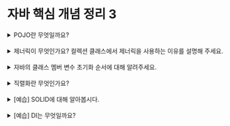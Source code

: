 # 자바 핵심 개념 정리 3
<details>
<summary>POJO란 무엇일까요?</summary>
<div markdown="1">

POJO란 `Plain Old Java Object`의 약자로, 자바에서 일반적인 객체이며 특정한 자바 기술이나 프레임워크에 의존하지 않고 순수하게 자바 언어만으로 구현된 객체이다.

POJO는 주로 데이터를 저장하고 처리하기 위한 목적으로 사용되며 이 객체는 기본적으로 멤버 변수와 getter/setter 메서드로 이루어져 있고 일반적으로 비즈니스 로직을 포함하지 않는다. 이러한 POJO 객체는 자바에서 데이터 전달을 위한 일반적인 방법으로 사용되며, 예를 들어 데이터베이스나 파일에서 데이터를 읽어들이거나 웹 애플리케이션에서 사용자 입력 데이터를 처리하는 데 사용될 수 있다.

POJO를 사용하면 코드의 가독성과 유지보수성을 향상시키는 데 도움이 되며, 자바 개발자들은 이를 통해 더 효율적이고 생산적인 개발을 할 수 있다.
</div>
</details>
<br>

<details>
<summary>제너릭이 무엇인가요? 컬렉션 클래스에서 제너릭을 사용하는 이유를 설명해 주세요.</summary>
<div markdown="1">

자바에서 제너릭은 클래스 또는 인터페이스를 정의할 때 타입 매개변수를 사용하여, 다양한 타입의 객체를 다룰 수 있는 클래스나 메서드를 작성할 수 있도록 해주는 개념

#### 컬렉션 클래스에서 제너릭을 사용하는 이유

- 타입 안전성 보장: 제너릭을 사용하면 컬렉션 클래스가 저장하는 데이터의 타입을 사전에 명시할 수 있다. 이를 통해 잘못된 타입의 데이터가 저장되는 것을 방지하고, 타입 불일치로 인한 런타임 오류를 사전에 방지할 수 있다.

- 코드 가독성 향상: 제너릭을 사용하면 코드의 가독성이 향상된다. 타입 명시를 통해 코드의 의도를 명확하게 전달할 수 있으며, 타입 캐스팅 코드를 줄일 수 있다.

- 유연성: 제너릭을 사용하면 컬렉션 클래스를 다양한 타입의 데이터를 저장할 수 있도록 만들 수 있다. 이를 통해 컬렉션 클래스를 재사용하기 쉬워지며, 코드 중복을 줄일 수 있다.
</div>
</details>
<br>

<details>
<summary>자바의 클래스 멤버 변수 초기화 순서에 대해 알려주세요.</summary>
<div markdown="1">

1) 클래스 변수(static 변수) 초기화: 클래스 변수는 클래스가 로딩될 때 한 번 초기화된다. 초기화는 변수 선언시 할당된 값 또는 static 블록에서 지정된 초기화 값으로 이루어진다. 만약 초기화 값이 없다면, 해당 변수는 기본값으로 초기화된다.

2) 인스턴스 변수 초기화: 객체가 생성될 때 인스턴스 변수는 초기화된다. 초기화는 변수 선언시 할당된 값 또는 인스턴스 초기화 블록에서 지정된 초기화 값으로 이루어진다. 만약 초기화 값이 없다면, 해당 변수는 기본값으로 초기화된다.

3) 생성자 호출: 객체가 생성될 때 생성자가 호출된다. 생성자에서 인스턴스 변수의 초기화 작업이 이루어질 수 있다.

➕ 초기화 블록을 사용하여 클래스나 인스턴스 변수를 초기화할 수도 있다. 클래스 초기화 블록은 static 블록으로 선언하며, 클래스 변수를 초기화하는데 사용된다. 인스턴스 초기화 블록은 인스턴스 변수를 초기화하는데 사용된다. 인스턴스 초기화 블록은 클래스 내부에 선언된 중괄호({})로 둘러싸인 블록으로, 객체가 생성될 때마다 실행된다. 초기화 블록은 생성자 호출 이전에 실행된다.
</div>
</details>
<br>

<details>
<summary>직렬화란 무엇인가요?</summary>
<div markdown="1">

자바에서 직렬화란, 객체를 바이트(byte) 스트림으로 변환하는 과정을 말한다. 변환된 바이트 스트림을 이용하여 객체를 파일에 저장하거나, 네트워크를 통해 전송할 수 있다.

직렬화를 사용하면, 객체를 전송하거나 저장할 때 편리하게 사용할 수 있다. 예를 들어, 네트워크를 통해 객체를 전송할 때는 객체를 직렬화한 후, 바이트 스트림으로 전송하고, 받은 쪽에서는 바이트 스트림을 역직렬화하여 객체로 복원할 수 있다. 또한, 객체를 파일에 저장할 때도 직렬화를 사용하여 객체를 파일에 쉽게 저장할 수 있다.
</div>
</details>
<br>

<details>
<summary>[예습] SOLID에 대해 알아봅시다.</summary>
<div markdown="1">

SOLID는 객체 지향 설계의 다섯 가지 원칙. SOLID 원칙은 소프트웨어 시스템을 설계할 때, 유지보수성, 확장성, 재사용성, 이해성 등을 높이기 위해 고려해야 하는 원칙이다.

S : 단일 책임 원칙(Single Responsibility Principle)
객체는 단 하나의 책임만을 가져야 한다. 객체가 수행하는 작업이 하나이기 때문에 변경 사항이 발생하더라도 다른 책임에 영향을 미치지 않아 유지보수가 용이해진다.

O : 개방-폐쇄 원칙(Open-Closed Principle)
객체는 확장에는 열려 있으나 변경에는 닫혀 있어야 한다. 즉, 기존의 코드를 변경하지 않고도 기능을 추가할 수 있도록 설계되어야 한다.

L : 리스코프 치환 원칙(Liskov Substitution Principle)
자식 클래스는 언제나 부모 클래스를 대체할 수 있어야 한다. 즉, 자식 클래스에서는 부모 클래스에서 정의한 메서드를 모두 사용할 수 있어야 한다.

I : 인터페이스 분리 원칙(Interface Segregation Principle)
클라이언트는 자신이 사용하지 않는 메서드에 의존하지 않아야 한다. 인터페이스를 작은 단위로 분리함으로써, 클라이언트는 필요한 메서드만 사용할 수 있으며, 불필요한 메서드에 의존하지 않아 유지보수가 쉬워진다.

D : 의존 역전 원칙(Dependency Inversion Principle)
추상화에 의존해야 하며, 구체화에 의존하면 안 된다. 즉, 인터페이스나 추상 클래스와 같은 추상화된 것에 의존하여, 구체적인 구현체에 의존하지 않아야 한다. 이를 통해 유연하고 확장성 있는 시스템을 만들 수 있다.
</div>
</details>
<br>

<details>
<summary>[예습] DI는 무엇일까요?</summary>
<div markdown="1">

DI는 객체가 필요로 하는 의존성을 외부에서 주입해주는 것을 말한다. 보통 객체 간의 의존성을 강하게 결합하면, 하나의 객체를 변경할 때 다른 객체도 변경해야 하는 문제가 발생할 수 있다. DI는 이러한 문제를 해결하기 위해 객체 간의 결합도를 낮추는 방식으로 작동한다.

DI는 대표적으로 생성자 주입(Constructor Injection), setter 주입(Setter Injection), 필드 주입(Field Injection) 방식이 있다.

- 생성자 주입(Constructor Injection)
  객체를 생성할 때 생성자 파라미터를 통해 의존성을 주입하는 방식

- Setter 주입(Setter Injection)
  Setter 메서드를 통해 의존성을 주입하는 방식

- 필드 주입(Field Injection)
  필드 선언부에 @Autowired 어노테이션을 사용하여 의존성을 주입하는 방식

DI를 사용하면, 의존성을 관리하는 부분을 외부에서 담당하게 되므로 객체 간의 결합도가 낮아져 유지보수성과 확장성이 높아진다. 또한, 의존성이 외부에서 주입되므로 코드 재사용성도 높아진다. 따라서 DI는 소프트웨어의 품질을 향상시키는 중요한 개념 중 하나이다.
</div>
</details>
<br>